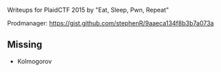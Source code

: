 Writeups for PlaidCTF 2015 by "Eat, Sleep, Pwn, Repeat" 

Prodmanager: https://gist.github.com/stephenR/9aaeca134f8b3b7a073a

## Missing

* Kolmogorov
